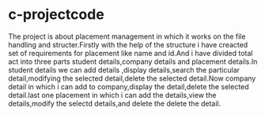 # c-projectcode
The project is about placement management in which it works on the file handling and structer.Firstly with the help of the structure i have creacted set of requirements for placement like name and id.And i have divided total act into three parts student details,company details and placement details.In student details we can add details ,display details,search the particular detail,modifying the selected detail,delete the selected detail.Now company detail in which i can add to company,display the detail,delete the selected detail.last one placement in which i can add the details,view the details,modify the selectd details,and delete the delete the detail.
